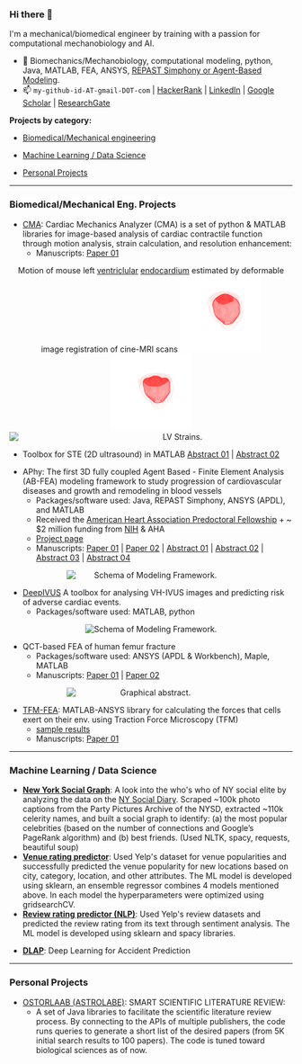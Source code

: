 ### Hi there 👋


I'm a mechanical/biomedical engineer by training with a passion for computational mechanobiology and AI. 

- 💬 Biomechanics/Mechanobiology, computational modeling, python, Java, MATLAB, FEA, ANSYS, [REPAST Simphony or Agent-Based Modeling](https://github.com/Repast/repast.simphony). 
- 📫 `my-github-id-AT-gmail-DOT-com` | [HackerRank](https://www.hackerrank.com/mzyrke) | [LinkedIn](https://www.linkedin.com/in/maziyark/) | [Google Scholar](https://scholar.google.com/citations?user=59WprqwAAAAJ&hl=en) | [ResearchGate](https://www.researchgate.net/profile/Maziyar_Keshavarzian)  


**Projects by category:**
- [Biomedical/Mechanical engineering](#P_BME)
    
- [Machine Learning / Data Science](#P_MLDS)

- [Personal Projects](#P_P)

---

### <a name="P_BME"></a> Biomedical/Mechanical Eng. Projects
<!-- ## <a name="P_BME_C"></a> Current projects) -->
- [CMA](https://github.com/mzyrke/CMA): Cardiac Mechanics Analyzer (CMA) is a set of python & MATLAB libraries for image-based analysis of cardiac contractile function through motion analysis, strain calculation, and resolution enhancement: 
    - Manuscripts: [Paper 01](https://link.springer.com/chapter/10.1007/978-3-030-78710-3_27)

<p align="center" style="text-align: center;"> 
    Motion of mouse left <a href="https://en.wikipedia.org/wiki/Ventricle_(heart)">ventriclular</a> <a href="https://en.wikipedia.org/wiki/Endocardium">endocardium</a> estimated by deformable image registration of cine-MRI scans
    <img src="https://raw.githubusercontent.com/mzyrke/mzyrke/main/assets/Mouse_Left_Ventricle_Endocardium_03.gif" alt="Mouse Left Ventricle." class="center" style="width: 15vw; min-width: 50px;"> 
    <img src="https://raw.githubusercontent.com/mzyrke/mzyrke/main/assets/Mouse_Left_Ventricle_Endocardium_04.gif" alt="Mouse Left Ventricle." class="center" style="width: 15vw; min-width: 50px;"> 
    <img src="https://github.com/mzyrke/mzyrke/blob/main/assets/Mouse_Left_Ventricle_Strain.gif" alt="LV Strains." class="center" style="width: 60vw; min-width: 600px;"> 
</p> 

- Toolbox for STE (2D ultrasound) in MATLAB [Abstract 01](https://www.ahajournals.org/doi/abs/10.1161/circ.144.suppl_1.14317)  |  [Abstract 02](https://scholar.google.com/citations?view_op=view_citation&hl=en&user=59WprqwAAAAJ&citation_for_view=59WprqwAAAAJ:YOwf2qJgpHMC)

<!--  ## <a name="P_BME_P"></a> Previous projects -->
 
- APhy: The first 3D fully coupled Agent Based - Finite Element Analysis (AB-FEA) modeling framework to study progression of cardiovascular diseases and growth and remodeling in blood vessels 
    - Packages/software used: Java, REPAST Simphony, ANSYS (APDL), and MATLAB
    - Received the [American Heart Association Predoctoral Fellowship](https://professional.heart.org/idc/groups/ahamah-public/@wcm/@sop/@rsch/documents/downloadable/ucm_433355.pdf) + ~ $2 million funding from [NIH](https://projectreporter.nih.gov/project_info_details.cfm?aid=9618585&icde=46505989&ddparam=&ddvalue=&ddsub=&cr=1&csb=default&cs=ASC&pball=) & AHA
    - [Project page](https://maziyark.github.io/InSilico_TEVG/) 
    - Manuscripts: [Paper 01](https://www.liebertpub.com/doi/full/10.1089/ten.tec.2019.0103) | [Paper 02](https://link.springer.com/article/10.1007/s10237-017-0946-y)  | [Abstract 01](https://scholar.google.com/citations?view_op=view_citation&hl=en&user=59WprqwAAAAJ&citation_for_view=59WprqwAAAAJ:3fE2CSJIrl8C) | [Abstract 02](https://scholar.google.com/citations?view_op=view_citation&hl=en&user=59WprqwAAAAJ&citation_for_view=59WprqwAAAAJ:kNdYIx-mwKoC) | [Abstract 03](https://scholar.google.com/citations?view_op=view_citation&hl=en&user=59WprqwAAAAJ&citation_for_view=59WprqwAAAAJ:Zph67rFs4hoC) | [Abstract 04](https://scholar.google.com/citations?view_op=view_citation&hl=en&user=59WprqwAAAAJ&citation_for_view=59WprqwAAAAJ:ULOm3_A8WrAC)
 
<p align="center" style="text-align: center;">   
    <img src="https://maziyark.github.io/assets/mk_papers_3_1.jpg" alt="Schema of Modeling Framework." class="center" style="width: 35vw; min-width: 300px;"> 
</p>


- [DeepIVUS](https://maziyark.github.io/DeepIVUS/) A toolbox for analysing VH-IVUS images and predicting risk of adverse cardiac events.
    - Packages/software used: MATLAB, python
<p align="center" style="text-align: center;">   
    <img src="https://maziyark.github.io/DeepIVUS/assets/B2F.gif" alt="Schema of Modeling Framework." class="center" style="width: 30vw; min-width: 100px;"> 
</p>

- QCT-based FEA of human femur fracture
    - Packages/software used: ANSYS (APDL & Workbench), Maple, MATLAB
    - Manuscripts: [Paper 01](https://scholar.google.com/citations?view_op=view_citation&hl=en&user=59WprqwAAAAJ&citation_for_view=59WprqwAAAAJ:u5HHmVD_uO8C) | [Paper 02](https://scholar.google.com/citations?view_op=view_citation&hl=en&user=59WprqwAAAAJ&citation_for_view=59WprqwAAAAJ:8k81kl-MbHgC)
<p align="center" style="text-align: center;">   
    <img src="https://maziyark.github.io/assets/mk_papers_1_1.jpg" alt="Graphical abstract." class="center" style="width: 50vw; min-width: 300px;"> 
</p>

- [TFM-FEA](https://github.com/mzyrke/TFM_FEA): MATLAB-ANSYS library for calculating the forces that cells exert on their env. using Traction Force Microscopy (TFM)
    - [sample results](https://maziyark.github.io/assets/mk_papers_4_1.jpg)
    - Manuscripts: [Paper 01](https://link.springer.com/article/10.1007/s10439-021-02881-1)

---

### <a name="P_MLDS"></a> Machine Learning / Data Science

- [**New York Social Graph**](https://github.com/mzyrke/SocialGraph_NY): A look into the who's who of NY social elite by analyzing the data on the [NY Social Diary](https://web.archive.org/web/20150913112557/http://www.newyorksocialdiary.com/). Scraped ~100k photo captions from the Party Pictures Archive of the NYSD, extracted ~110k celerity names, and built a social graph to identify: (a) the most popular celebrities (based on the number of connections and Google’s PageRank algorithm)  and (b) best friends. (Used NLTK, spacy, requests, beautiful soup)
- [**Venue rating predictor**](): Used Yelp's dataset for venue popularities and successfully predicted the venue popularity for new locations based on city, category, location, and other attributes. The ML model is developed using sklearn, an ensemble regressor combines 4 models mentioned above. In each model the hyperparameters were optimized using gridsearchCV.
- [**Review rating predictor (NLP)**](): Used Yelp's review datasets and predicted the review rating from its text through sentiment analysis. The ML model is developed using sklearn and spacy libraries.
<!-- - [**Time series prediction of temperature**]() -->
<!-- - [**Image Classification w/ Tensorflow**]() -->
- [**DLAP**](https://github.com/mzyrke/DLAP): Deep Learning for Accident Prediction

---

### <a name="P_P"></a> Personal Projects
- [OSTORLAAB (ASTROLABE)](https://github.com/mzyrke/Ostorlaab): SMART SCIENTIFIC LITERATURE REVIEW:
    - A set of Java libraries to facilitate the scientific literature review process. By connecting to the APIs of multiple publishers, the code runs queries to generate a short list of the desired papers (from 5K initial search results to 100 papers). The code is tuned toward biological sciences as of now.


<!--
**mzyrke/mzyrke** is a ✨ _special_ ✨ repository because its `README.md` (this file) appears on your GitHub profile.

Here are some ideas to get you started:

- 🔭 I’m currently working on ...
- 🌱 I’m currently learning ...
- 👯 I’m looking to collaborate on ...
- 🤔 I’m looking for help with ...
- 💬 Ask me about ...
- 📫 How to reach me: ...
- 😄 Pronouns: ...
- ⚡ Fun fact: ...
<p align="center" style="text-align: center;"> 
  <font size="-1">
    <a href="https://scholar.google.com/citations?user=59WprqwAAAAJ&hl=en" target="_blank">Google Scholar</a> | 
    <a href="https://www.linkedin.com/in/maziyark/" target="_blank">LinkedIn</a> | 
    <a href="https://www.hackerrank.com/mzyrke"_blank">HackerRank</a> | 
    <a href="https://www.researchgate.net/profile/Maziyar_Keshavarzian" target="_blank">ResearchGate</a> |
  </font>
</p>
-->
